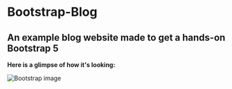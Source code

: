 # Bootstrap-Blog
## An example blog website made to get a hands-on Bootstrap 5 </br>

**Here is a glimpse of how it's looking:**

![Bootstrap image](https://user-images.githubusercontent.com/88196245/180601686-ab4eaf61-cdf0-4a89-973c-69e90cd693b9.png)
